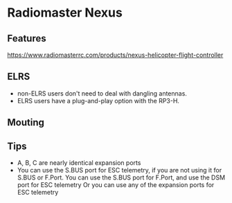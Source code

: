 # Radiomaster Nexus

## Features
https://www.radiomasterrc.com/products/nexus-helicopter-flight-controller

## ELRS
* non-ELRS users don't need to deal with dangling antennas. 
* ELRS users have a plug-and-play option with the RP3-H. 


## Mouting

## Tips
- A, B, C are nearly identical expansion ports
- You can use the S.BUS port for ESC telemetry, if you are not using it for S.BUS or F.Port. You can use the S.BUS port for F.Port, and use the DSM port for ESC telemetry Or you can use any of the expansion ports for ESC telemetry
